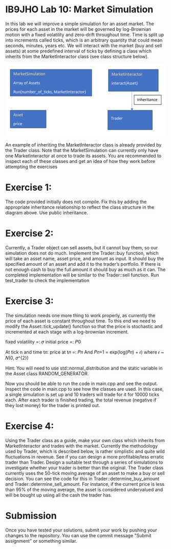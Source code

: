 # IB9JHO Lab 10: Market Simulation

In this lab we will improve a simple simulation for an asset market. The prices for each asset 
in the market will be governed by log-Brownian motion with a fixed volatility and zero-drift throughout time. Time 
is split up into increments called ticks, which is an arbitrary quantity that could mean seconds, 
minutes, years etc. We will interact with the market (buy and sell assets) at some predefined interval 
of ticks by defining a class which inherits from the MarketInteractor class (see class 
structure below).

![alt The class structure](class_structure.png)

An example of inheriting the MarketInteractor class is already provided by the 
Trader class. Note that the MarketSimulation can currently only have one MarketInteractor at once 
to trade its assets. You are recommended to inspect each of these classes and get an idea of how 
they work before attempting the exercises

# Exercise 1:
The code provided initially does not compile. Fix this by adding the appropriate inheritance 
relationship to reflect the class structure in the diagram above. Use public inheritance.

# Exercise 2:
Currently, a Trader object can sell assets, but it cannot buy them, so our simulation does not do 
much. Implement the Trader::buy function, which will take an asset name, asset price, and 
amount as input. It should buy the specified amount of an asset and add it to the trader’s portfolio. If there is 
not enough cash to buy the full amount it should buy as much as it can. The completed
implementation will be similar to the Trader::sell function.
Run test_trader to check the implementation

# Exercise 3:
The simulation needs one more thing to work properly, as currently the price of each asset is 
constant throughout time. To this end we need to modify the Asset::tick_update() function so that 
the price is stochastic and incremented at each stage with a log-brownian increment.

fixed volatility =: 𝜎
initial price =: 𝑃0

At tick n and time t𝑛:
price at t𝑛 =: 𝑃𝑛
And 𝑃𝑛+1 = exp(log(𝑃𝑛) + 𝜖) where 𝜖 ~ 𝑁(0, 𝜎^{2})

 
Hint:
You will need to use std::normal_distribution and the static variable in the Asset class RANDOM_GENERATOR.

Now you should be able to run the code in main.cpp and see the output. Inspect the code in main.cpp to see how the classes are used. In this case, a single simulation is set up and 10 traders will trade for it for 10000 ticks each. After each trader is finished trading, the total revenue (negative if they lost money) for the trader is printed out.

# Exercise 4:
Using the Trader class as a guide, make your own class which inherits from MarketInteractor and trades with the market. Currently the methodology used by Trader, which is described below, is rather simplistic and quite wild fluctuations in revenue. See if you can design a more profitable/less erratic trader than Trader. Design a suitable test through a series of simulations to investigate whether your trader is better than the original. The Trader class currently uses the 50-tick moving average of an asset to make a buy or sell decision. You can see the code for this in Trader::determine_buy_amount and Trader::determine_sell_amount. For instance, if the current price is less than 95% of the moving average, the asset is considered undervalued and will be bought up using all the cash the trader has. 


# Submission
Once you have tested your solutions, submit your work by pushing your changes to the repository.
You can use the commit message "Submit assignment" or something similar.